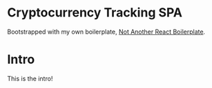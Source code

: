 Cryptocurrency Tracking SPA
===========================

Bootstrapped with my own boilerplate, [Not Another React Boilerplate](https://www.github.com/MrBenJ/generator-not-another-react-boilerplate).  
  
  
  # Intro
  This is the intro!